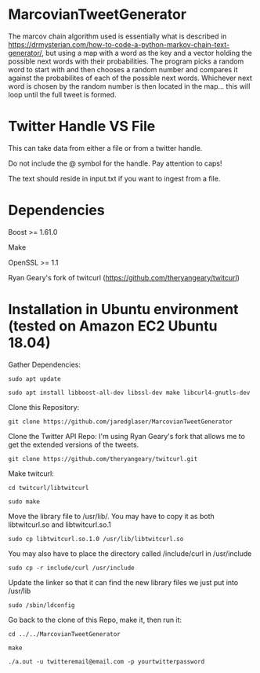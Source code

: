 # MarcovianTweetGenerator

The marcov chain algorithm used is essentially what is described in https://drmysterian.com/how-to-code-a-python-markov-chain-text-generator/, but using a map with a word as the key and a vector holding the possible next words with their probabilities. The program picks a random word to start with and then chooses a random number and compares it against the probabilites of each of the possible next words. Whichever next word is chosen by the random number is then located in the map... this will loop until the full tweet is formed.

# Twitter Handle VS File

This can take data from either a file or from a twitter handle. 

Do not include the @ symbol for the handle. Pay attention to caps!

The text should reside in input.txt if you want to ingest from a file.

# Dependencies

Boost >= 1.61.0

Make

OpenSSL >= 1.1

Ryan Geary's fork of twitcurl (https://github.com/theryangeary/twitcurl)

# Installation in Ubuntu environment (tested on Amazon EC2 Ubuntu 18.04)

Gather Dependencies:
  
  `sudo apt update`
  
  `sudo apt install libboost-all-dev libssl-dev make libcurl4-gnutls-dev`
  
Clone this Repository:

  `git clone https://github.com/jaredglaser/MarcovianTweetGenerator`
  
Clone the Twitter API Repo: I'm using Ryan Geary's fork that allows me to get the extended versions of the tweets.

  `git clone https://github.com/theryangeary/twitcurl.git`
  
Make twitcurl:

  `cd twitcurl/libtwitcurl`
  
  `sudo make`
  
Move the library file to /usr/lib/. You may have to copy it as both libtwitcurl.so and libtwitcurl.so.1

  `sudo cp libtwitcurl.so.1.0 /usr/lib/libtwitcurl.so`
  
You may also have to place the directory called /include/curl in /usr/include

  `sudo cp -r include/curl /usr/include`
  
Update the linker so that it can find the new library files we just put into /usr/lib

`sudo /sbin/ldconfig`
 
Go back to the clone of this Repo, make it, then run it:

  `cd ../../MarcovianTweetGenerator`
  
  
  `make`
  
  `./a.out -u twitteremail@email.com -p yourtwitterpassword`
 
  

